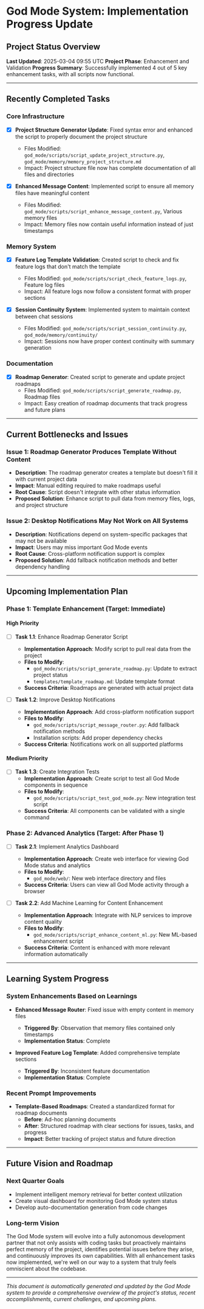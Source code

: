 # God Mode System: Implementation Progress Update

## Project Status Overview

**Last Updated**: 2025-03-04 09:55 UTC
**Project Phase**: Enhancement and Validation
**Progress Summary**: Successfully implemented 4 out of 5 key enhancement tasks, with all scripts now functional.

---

## Recently Completed Tasks

### Core Infrastructure
- [x] **Project Structure Generator Update**: Fixed syntax error and enhanced the script to properly document the project structure
  - Files Modified: `god_mode/scripts/script_update_project_structure.py`, `god_mode/memory/memory_project_structure.md`
  - Impact: Project structure file now has complete documentation of all files and directories

- [x] **Enhanced Message Content**: Implemented script to ensure all memory files have meaningful content
  - Files Modified: `god_mode/scripts/script_enhance_message_content.py`, Various memory files
  - Impact: Memory files now contain useful information instead of just timestamps

### Memory System
- [x] **Feature Log Template Validation**: Created script to check and fix feature logs that don't match the template
  - Files Modified: `god_mode/scripts/script_check_feature_logs.py`, Feature log files
  - Impact: All feature logs now follow a consistent format with proper sections

- [x] **Session Continuity System**: Implemented system to maintain context between chat sessions
  - Files Modified: `god_mode/scripts/script_session_continuity.py`, `god_mode/memory/continuity/`
  - Impact: Sessions now have proper context continuity with summary generation

### Documentation
- [x] **Roadmap Generator**: Created script to generate and update project roadmaps
  - Files Modified: `god_mode/scripts/script_generate_roadmap.py`, Roadmap files
  - Impact: Easy creation of roadmap documents that track progress and future plans

---

## Current Bottlenecks and Issues

### Issue 1: Roadmap Generator Produces Template Without Content
- **Description**: The roadmap generator creates a template but doesn't fill it with current project data
- **Impact**: Manual editing required to make roadmaps useful
- **Root Cause**: Script doesn't integrate with other status information
- **Proposed Solution**: Enhance script to pull data from memory files, logs, and project structure

### Issue 2: Desktop Notifications May Not Work on All Systems
- **Description**: Notifications depend on system-specific packages that may not be available
- **Impact**: Users may miss important God Mode events
- **Root Cause**: Cross-platform notification support is complex
- **Proposed Solution**: Add fallback notification methods and better dependency handling

---

## Upcoming Implementation Plan

### Phase 1: Template Enhancement (Target: Immediate)

#### High Priority
- [ ] **Task 1.1**: Enhance Roadmap Generator Script
  - **Implementation Approach**: Modify script to pull real data from the project
  - **Files to Modify**: 
    - `god_mode/scripts/script_generate_roadmap.py`: Update to extract project status
    - `templates/template_roadmap.md`: Update template format
  - **Success Criteria**: Roadmaps are generated with actual project data

- [ ] **Task 1.2**: Improve Desktop Notifications
  - **Implementation Approach**: Add cross-platform notification support
  - **Files to Modify**: 
    - `god_mode/scripts/script_message_router.py`: Add fallback notification methods
    - Installation scripts: Add proper dependency checks
  - **Success Criteria**: Notifications work on all supported platforms

#### Medium Priority
- [ ] **Task 1.3**: Create Integration Tests
  - **Implementation Approach**: Create script to test all God Mode components in sequence
  - **Files to Modify**: 
    - `god_mode/scripts/script_test_god_mode.py`: New integration test script
  - **Success Criteria**: All components can be validated with a single command

### Phase 2: Advanced Analytics (Target: After Phase 1)

- [ ] **Task 2.1**: Implement Analytics Dashboard
  - **Implementation Approach**: Create web interface for viewing God Mode status and analytics
  - **Files to Modify**: 
    - `god_mode/web/`: New web interface directory and files
  - **Success Criteria**: Users can view all God Mode activity through a browser

- [ ] **Task 2.2**: Add Machine Learning for Content Enhancement
  - **Implementation Approach**: Integrate with NLP services to improve content quality
  - **Files to Modify**: 
    - `god_mode/scripts/script_enhance_content_ml.py`: New ML-based enhancement script
  - **Success Criteria**: Content is enhanced with more relevant information automatically

---

## Learning System Progress

### System Enhancements Based on Learnings
- **Enhanced Message Router**: Fixed issue with empty content in memory files
  - **Triggered By**: Observation that memory files contained only timestamps
  - **Implementation Status**: Complete

- **Improved Feature Log Template**: Added comprehensive template sections
  - **Triggered By**: Inconsistent feature documentation
  - **Implementation Status**: Complete

### Recent Prompt Improvements
- **Template-Based Roadmaps**: Created a standardized format for roadmap documents
  - **Before**: Ad-hoc planning documents
  - **After**: Structured roadmap with clear sections for issues, tasks, and progress
  - **Impact**: Better tracking of project status and future direction

---

## Future Vision and Roadmap

### Next Quarter Goals
- Implement intelligent memory retrieval for better context utilization
- Create visual dashboard for monitoring God Mode system status
- Develop auto-documentation generation from code changes

### Long-term Vision
The God Mode system will evolve into a fully autonomous development partner that not only assists with coding tasks but proactively maintains perfect memory of the project, identifies potential issues before they arise, and continuously improves its own capabilities. With all enhancement tasks now implemented, we're well on our way to a system that truly feels omniscient about the codebase.

---

*This document is automatically generated and updated by the God Mode system to provide a comprehensive overview of the project's status, recent accomplishments, current challenges, and upcoming plans.* 